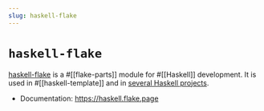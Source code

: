 ```yaml
---
slug: haskell-flake
---
```


# `haskell-flake`

[haskell-flake] is a #[[flake-parts]] module for #[[Haskell]] development. It is used in #[[haskell-template]] and in [several Haskell projects](https://github.com/search?q=%22github%3Asrid%2Fhaskell-flake%22&type=code).

- Documentation: https://haskell.flake.page

[haskell-flake]: https://github.com/srid/haskell-flake
